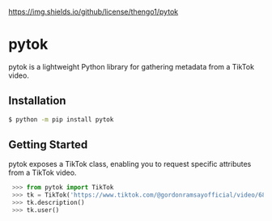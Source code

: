 https://img.shields.io/github/license/thengo1/pytok

# pytok
pytok is a lightweight Python library for gathering metadata from a TikTok video.

## Installation
```bash
$ python -m pip install pytok
```

## Getting Started
pytok exposes a TikTok class, enabling you to request specific attributes from a TikTok video.

```python
 >>> from pytok import TikTok
 >>> tk = TikTok('https://www.tiktok.com/@gordonramsayofficial/video/6898822706662231302?lang=en')
 >>> tk.description()
 >>> tk.user()
```
